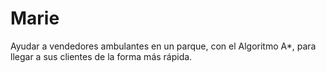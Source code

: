 # Marie
Ayudar a vendedores ambulantes en un parque, con el Algoritmo A*, para llegar a sus clientes de la forma más rápida.
